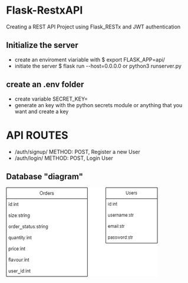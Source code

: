 # Flask-RestxAPI
Creating a REST API Project using Flask_RESTx and JWT authentication

## Initialize the server
- create an enviroment viariable with $ export FLASK_APP=api/
- initiate the server $ flask run --host=0.0.0.0 or python3 runserver.py


## create an .env folder
- create variable SECRET_KEY= 
- generate an key with the python secrets module or anything that you want and create a key

# API ROUTES
- /auth/signup/ METHOD: POST, Register a new User
- /auth/login/ METHOD: POST, Login User

## Database "diagram"
![diagram](https://github.com/Petreon/Flask-RestxAPI/raw/main/database_diagram.drawio.png)
